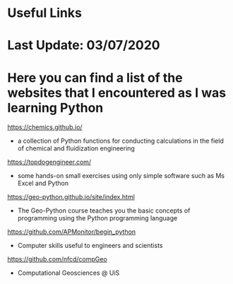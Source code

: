 # Useful Links      

# Last Update: 03/07/2020


# Here you can find a list of the websites that I encountered as I was learning Python  



https://chemics.github.io/                     
- a collection of Python functions for conducting calculations in the field of chemical and fluidization engineering


https://topdogengineer.com/                    
- some hands-on small exercises using only simple software such as Ms Excel and Python


https://geo-python.github.io/site/index.html   
- The Geo-Python course teaches you the basic concepts of programming using the Python programming language


https://github.com/APMonitor/begin_python
- Computer skills useful to engineers and scientists

https://github.com/nfcd/compGeo
- Computational Geosciences @ UiS
